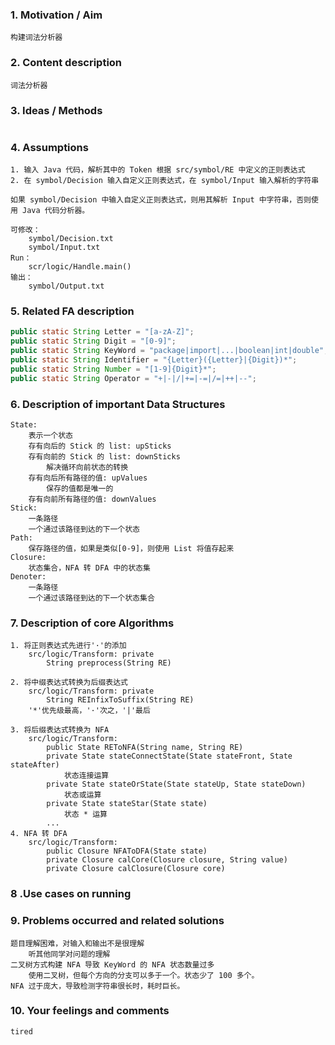 ### 1. Motivation / Aim

```
构建词法分析器
```

### 2. Content description

```
词法分析器
```

### 3. Ideas / Methods

```

```

### 4. Assumptions

```
1. 输入 Java 代码，解析其中的 Token 根据 src/symbol/RE 中定义的正则表达式
2. 在 symbol/Decision 输入自定义正则表达式，在 symbol/Input 输入解析的字符串

如果 symbol/Decision 中输入自定义正则表达式，则用其解析 Input 中字符串，否则使用 Java 代码分析器。

可修改：
	symbol/Decision.txt
	symbol/Input.txt
Run：
	scr/logic/Handle.main()
输出：
	symbol/Output.txt
```

### 5. Related FA description

```Java
public static String Letter = "[a-zA-Z]";
public static String Digit = "[0-9]";
public static String KeyWord = "package|import|...|boolean|int|double";
public static String Identifier = "{Letter}({Letter}|{Digit})*";
public static String Number = "[1-9]{Digit}*";
public static String Operator = "+|-|/|+=|-=|/=|++|--";
```

### 6. Description of important Data Structures

```
State:
	表示一个状态
	存有向后的 Stick 的 list: upSticks
	存有向前的 Stick 的 list: downSticks
		解决循环向前状态的转换
	存有向后所有路径的值: upValues
		保存的值都是唯一的
	存有向前所有路径的值: downValues
Stick:
	一条路径
	一个通过该路径到达的下一个状态
Path:
	保存路径的值，如果是类似[0-9]，则使用 List 将值存起来
Closure:
	状态集合，NFA 转 DFA 中的状态集
Denoter:
	一条路径
	一个通过该路径到达的下一个状态集合
```

### 7.  Description of core Algorithms

```
1. 将正则表达式先进行'·'的添加
	src/logic/Transform: private
		String preprocess(String RE)
	
2. 将中缀表达式转换为后缀表达式
	src/logic/Transform: private
		String REInfixToSuffix(String RE)
	'*'优先级最高，'·'次之，'|'最后
	
3. 将后缀表达式转换为 NFA
	src/logic/Transform: 
		public State REToNFA(String name, String RE)
		private State stateConnectState(State stateFront, State stateAfter)
			状态连接运算
		private State stateOrState(State stateUp, State stateDown)
			状态或运算
		private State stateStar(State state)
			状态 * 运算
		...
4. NFA 转 DFA
	src/logic/Transform: 
		public Closure NFAToDFA(State state)
		private Closure calCore(Closure closure, String value)
		private Closure calClosure(Closure core)
```

### 8 .Use cases on running

### 9. Problems occurred and related solutions 

```
题目理解困难，对输入和输出不是很理解
	听其他同学对问题的理解
二叉树方式构建 NFA 导致 KeyWord 的 NFA 状态数量过多
	使用二叉树，但每个方向的分支可以多于一个。状态少了 100 多个。
NFA 过于庞大，导致检测字符串很长时，耗时巨长。
```

### 10. Your feelings and comments

```
tired
```

